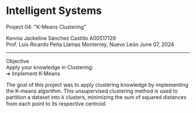 <h1>Intelligent Systems</h1>

Project 04: "K-Means Clustering"

Kennia Jackeline Sánchez Castillo​ A00517129 <br>
Prof. Luis Ricardo Peña Llamas Monterrey, Nuevo León June 07, 2024
<hr>

Objective <br>
Apply your knowledge in Clustering: <br>
➔ Implement K-Means <br>

The goal of this project was to apply clustering knowledge by implementing the K-means algorithm. This unsupervised clustering method is used to partition a dataset into 𝑘 clusters, minimizing the sum of squared distances from each point to its respective centroid.
